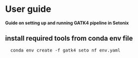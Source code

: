 # User guide
**Guide on setting up and running GATK4 pipeline in Setonix**

## install required tools from conda env file
<pre>
  conda env create -f gatk4_seto_nf_env.yaml
</pre>
